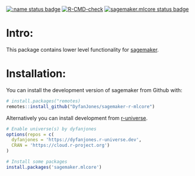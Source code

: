 <!-- badges: start -->
[![:name status badge](https://dyfanjones.r-universe.dev/badges/:name)](https://dyfanjones.r-universe.dev)
[![R-CMD-check](https://github.com/DyfanJones/sagemaker-r-mlcore/workflows/R-CMD-check/badge.svg)](https://github.com/DyfanJones/sagemaker-r-mlcore/actions)
[![sagemaker.mlcore status badge](https://dyfanjones.r-universe.dev/badges/sagemaker.mlcore)](https://dyfanjones.r-universe.dev)
<!-- badges: end -->
  
# Intro:

This package contains lower level functionality for [sagemaker](https://github.com/DyfanJones/sagemaker-r-sdk).

# Installation:

You can install the development version of sagemaker from Github with:
```r
# install.packages("remotes)
remotes::install_github("DyfanJones/sagemaker-r-mlcore")
```

Alternatively you can install development from [r-universe](https://dyfanjones.r-universe.dev/ui#builds).
```r
# Enable universe(s) by dyfanjones
options(repos = c(
  dyfanjones = 'https://dyfanjones.r-universe.dev',
  CRAN = 'https://cloud.r-project.org')
)

# Install some packages
install.packages('sagemaker.mlcore')
```
